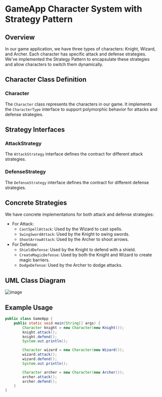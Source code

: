 # GameApp Character System with Strategy Pattern

## Overview

In our game application, we have three types of characters: Knight, Wizard, and Archer. Each character has specific attack and defense strategies. We've implemented the Strategy Pattern to encapsulate these strategies and allow characters to switch them dynamically.

## Character Class Definition

### Character

The `Character` class represents the characters in our game. It implements the `CharacterType` interface to support polymorphic behavior for attacks and defense strategies.

## Strategy Interfaces

### AttackStrategy

The `AttackStrategy` interface defines the contract for different attack strategies.

### DefenseStrategy

The `DefenseStrategy` interface defines the contract for different defense strategies.

## Concrete Strategies

We have concrete implementations for both attack and defense strategies:
- For Attack:
  - `CastSpellAttack`: Used by the Wizard to cast spells.
  - `SwingSwordAttack`: Used by the Knight to swing swords.
  - `ShootArrowAttack`: Used by the Archer to shoot arrows.
- For Defense:
  - `ShieldDefense`: Used by the Knight to defend with a shield.
  - `CreateMagicDefense`: Used by both the Knight and Wizard to create magic barriers.
  - `DodgeDefense`: Used by the Archer to dodge attacks.
## UML Class Diagram
![image](https://github.com/ariessalvador/Software-Engineering-Projects/assets/142958841/9b0cdc98-fd37-4291-b530-3acfb8ce4014)

## Example Usage

```java
public class GameApp {
    public static void main(String[] args) {
        Character knight = new Character(new Knight());
        knight.attack();
        knight.defend();
        System.out.println();

        Character wizard = new Character(new Wizard());
        wizard.attack();
        wizard.defend();
        System.out.println();

        Character archer = new Character(new Archer());
        archer.attack();
        archer.defend();
    }
}
